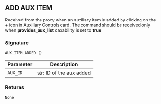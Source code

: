 ## ADD AUX ITEM

Received from the proxy when an auxiliary item is added by clicking on the + icon in Auxiliary Controls card. The command should be received only when **provides\_aux\_list** capability is set to **true**


### Signature

`AUX_ITEM_ADDED ()`


| Parameter | Description |
| --- | --- |
| `AUX_ID` | str: ID of the aux added |


### Returns

`None`
